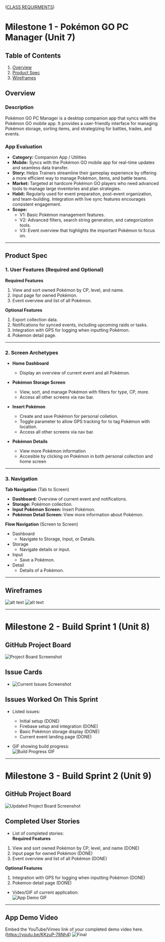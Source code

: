  ([CLASS REQUIRMENTS](requirements.md ))

# Milestone 1 - Pokémon GO PC Manager (Unit 7)  

## Table of Contents  

1. [Overview](#Overview)  
1. [Product Spec](#Product-Spec)  
1. [Wireframes](#Wireframes)  

## Overview  

### Description  

Pokémon GO PC Manager is a desktop companion app that syncs with the Pokémon GO mobile app. It provides a user-friendly interface for managing Pokémon storage, sorting items, and strategizing for battles, trades, and events.  

### App Evaluation  

- **Category:** Companion App / Utilities  
- **Mobile:** Syncs with the Pokémon GO mobile app for real-time updates and seamless data transfer.  
- **Story:** Helps Trainers streamline their gameplay experience by offering a more efficient way to manage Pokémon, items, and battle teams.  
- **Market:** Targeted at hardcore Pokémon GO players who need advanced tools to manage large inventories and plan strategies.  
- **Habit:** Regularly used for event preparation, post-event organization, and team-building. Integration with live sync features encourages consistent engagement.  
- **Scope:**  
  - V1: Basic Pokémon management features.  
  - V2: Advanced filters, search string generation, and categorization tools.  
  - V3: Event overview that highlights the important Pokémon to focus on.  

---

## Product Spec  

### 1. User Features (Required and Optional)  

**Required Features**  
1. View and sort owned Pokémon by CP, level, and name.  
2. Input page for owned Pokémon.
3. Event overview and list of all Pokémon.  

**Optional Features**  
1. Export collection data.  
2. Notifications for synced events, including upcoming raids or tasks.  
3. Integration with GPS for logging when inputting Pokémon.
4. Pokemon detail page.

---

### 2. Screen Archetypes  

- **Home Dashboard**  
  - Display an overview of current event and all Pokémon.  

- **Pokémon Storage Screen**  
  - View, sort, and manage Pokémon with filters for type, CP, more.  
  - Access all other screens via nav bar.  

- **Insert Pokémon**  
  - Create and save Pokémon for personal colletion.  
  - Toggle parameter to allow GPS tracking for to tag Pokémon with location.  
  - Access all other screens via nav bar.

- **Pokémon Details**
  - View more Pokémon information
  - Accesible by clicking on Pokémon in both personal collection and home screen  

---

### 3. Navigation  

**Tab Navigation** (Tab to Screen)  
- **Dashboard:** Overview of current event and notifications.  
- **Storage:** Pokémon collection.  
- **Input Pokémon Screen:** Insert Pokémon.  
- **Pokémon Detail Screen:** View more information about Pokémon.  

**Flow Navigation** (Screen to Screen)  
- Dashboard  
  - Navigate to Storage, Input, or Details.  
- Storage  
  - Navigate details or input.  
- Input  
  - Save a Pokémon.
- Detail
  - Details of a Pokémon.

---

## Wireframes  

![alt text](page1.jpg)
![alt text](page2.jpg)

---

# Milestone 2 - Build Sprint 1 (Unit 8)  

## GitHub Project Board  

![Project Board Screenshot](image.png)  

## Issue Cards  

- ![Current Issues Screenshot](image.png)  

## Issues Worked On This Sprint  

- Listed issues:
  - Initial setup (DONE)
  - Firebase setup and integration (DONE)
  - Basic Pokémon storage display (DONE)
  - Current event landing page (DONE)

- GIF showing build progress:  
![Build Progress GIF](Animation.gif)  

---

# Milestone 3 - Build Sprint 2 (Unit 9)  

## GitHub Project Board  

![Updated Project Board Screenshot](boardUpdate.png)  

## Completed User Stories  

- List of completed stories:  
**Required Features**  
1. View and sort owned Pokémon by CP, level, and name (DONE)
2. Input page for owned Pokémon (DONE)
3. Event overview and list of all Pokémon (DONE)

**Optional Features**  
1. Integration with GPS for logging when inputting Pokémon (DONE)
2. Pokemon detail page (DONE)

    
- Video/GIF of current application:  
![App Demo GIF](demo.gif)  

---

## App Demo Video  

Embed the YouTube/Vimeo link of your completed demo video here.  
(https://youtu.be/KKzuP-78Nh4)
![Final](final.gif)
